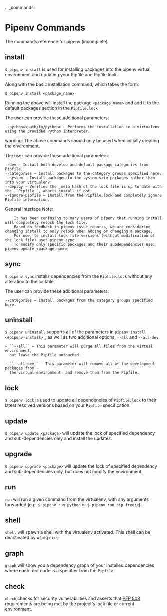 .. _commands:

# Pipenv Commands

The commands reference for pipenv (incomplete)

## install

``$ pipenv install`` is used for installing packages into the pipenv virtual environment
and updating your Pipfile and Pipfile.lock.

Along with the basic installation command, which takes the form:

    $ pipenv install <package_name>

Running the above will install the package `<package_name>` and add it to the default packages section in the `Pipfile.lock`

The user can provide these additional parameters:

    --python=<path/to/python> — Performs the installation in a virtualenv using the provided Python interpreter.
warning: The above commands should only be used when initially creating the environment.

The user can provide these additional parameters:

    --dev — Install both develop and default package categories from Pipfile.
    --categories — Install packages to the category groups specified here.
    --system — Install packages to the system site-packages rather than into your virtualenv.
    --deploy — Verifies the _meta hash of the lock file is up to date with the ``Pipfile``, aborts install if not.
    --ignore-pipfile — Install from the Pipfile.lock and completely ignore Pipfile information.

General Interface Note:
```{note}
    It has been confusing to many users of pipenv that running install will completely relock the lock file.
    Based on feedback in pipenv issue reports, we are considering changing install to only relock when adding or changing a package.
    For now, to install lock file versions (without modification of the lock file) use: pipenv sync
    To modify only specific packages and their subdependencies use: pipenv update <package_name>
```

## sync
``$ pipenv sync`` installs dependencies from the ``Pipfile.lock`` without any alteration to the lockfile.

The user can provide these additional parameters:

    --categories — Install packages from the category groups specified here.

## uninstall

``$ pipenv uninstall`` supports all of the parameters in `pipenv install <#pipenv-install>`_,
as well as two additional options, ``--all`` and ``--all-dev``.

    - ``--all`` — This parameter will purge all files from the virtual environment,
      but leave the Pipfile untouched.

    - ``--all-dev`` — This parameter will remove all of the development packages from
      the virtual environment, and remove them from the Pipfile.


## lock

``$ pipenv lock`` is used to update all dependencies of ``Pipfile.lock`` to their latest resolved versions based on your ``Pipfile`` specification.

## update

``$ pipenv update <package>`` will update the lock of specified dependency and sub-dependencies only and install the updates.


## upgrade

``$ pipenv upgrade <package>`` will update the lock of specified dependency and sub-dependencies only, but does not modify the environment.

## run

``run`` will run a given command from the virtualenv, with any arguments forwarded (e.g. ``$ pipenv run python`` or ``$ pipenv run pip freeze``).

## shell

``shell`` will spawn a shell with the virtualenv activated. This shell can be deactivated by using ``exit``.

## graph
``graph`` will show you a dependency graph of your installed dependencies where each root node is a specifier from the ``Pipfile``.

## check

``check`` checks for security vulnerabilities and asserts that [PEP 508](https://www.python.org/dev/peps/pep-0508/) requirements are being met by the project's lock file or current environment.
